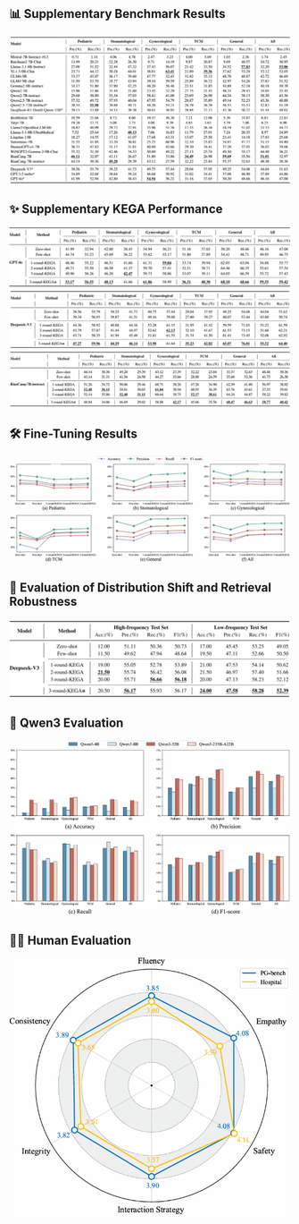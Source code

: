 ## 📊 Supplementary Benchmark Results
<img src="Pictures/table6.png" alt="table6" border="0">

## ✨ Supplementary KEGA Performance
<img src="Pictures/table7.png" alt="table7" border="0">
<img src="Pictures/table8.png" alt="table8" border="0">
<img src="Pictures/table9.png" alt="table9" border="0">

## 🛠️ Fine-Tuning Results
<img src="Pictures/figure4.png" alt="figure4" border="0">

## 🧭 Evaluation of Distribution Shift and Retrieval Robustness
<img src="Pictures/table10.png" alt="table10" border="0">

## 🤖 Qwen3 Evaluation
<img src="Pictures/figure5.png" alt="figure5" border="0">

## 👨‍⚖️ Human Evaluation
<img src="Pictures/figure6.png" alt="figure6" border="0">
